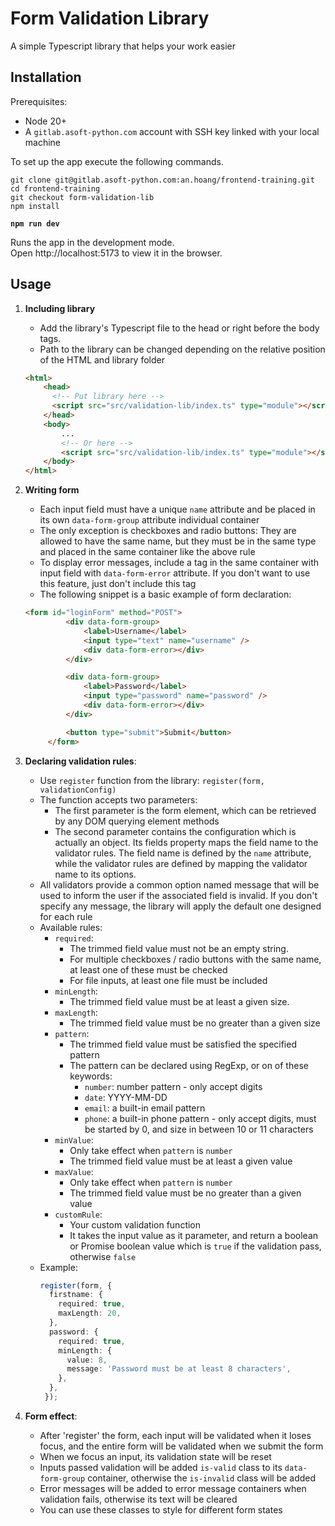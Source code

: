 # Form Validation Library

A simple Typescript library that helps your work easier 

## Installation

Prerequisites:
- Node 20+
- A `gitlab.asoft-python.com` account with SSH key linked with your local machine

To set up the app execute the following commands.

```
git clone git@gitlab.asoft-python.com:an.hoang/frontend-training.git
cd frontend-training
git checkout form-validation-lib
npm install
```


**`npm run dev`**

Runs the app in the development mode.  
Open http://localhost:5173 to view it in the browser.

## Usage
1. **Including library**
    - Add the library's Typescript file to the head or right before the body tags.
    - Path to the library can be changed depending on the relative position of the HTML and library folder

    ```html
    <html>
        <head>
          <!-- Put library here -->
          <script src="src/validation-lib/index.ts" type="module"></script>
        </head>
        <body>
            ...
            <!-- Or here -->
            <script src="src/validation-lib/index.ts" type="module"></script>
        </body>
    </html>
    ```
2. **Writing form**
   - Each input field must have a unique `name` attribute and be placed in its own `data-form-group` attribute individual container
   - The only exception is checkboxes and radio buttons: They are allowed to have the same name, but they must be in the same type and placed in the same container like the above rule
   - To display error messages, include a tag in the same container with input field with `data-form-error` attribute. If you don't want to use this feature, just don't include this tag
   - The following snippet is a basic example of form declaration:
   ```html
   <form id="loginForm" method="POST">
            <div data-form-group>
                <label>Username</label>
                <input type="text" name="username" />
                <div data-form-error></div>
            </div>

            <div data-form-group>
                <label>Password</label>
                <input type="password" name="password" />
                <div data-form-error></div>
            </div>

            <button type="submit">Submit</button>
        </form>
   ```
3. **Declaring validation rules**:
   - Use `register` function from the library: `register(form, validationConfig)` 
   - The function accepts two parameters:
     - The first parameter is the form element, which can be retrieved by any DOM querying element methods 
     - The second parameter contains the configuration which is actually an object. Its fields property maps the field name to the validator rules. The field name is defined by the `name` attribute, while the validator rules are defined by mapping the validator name to its options.
   - All validators provide a common option named message that will be used to inform the user if the associated field is invalid. If you don't specify any message, the library will apply the default one designed for each rule
   - Available rules:
     - `required`:
       - The trimmed field value must not be an empty string.
       - For multiple checkboxes / radio buttons with the same name, at least one of these must be checked
       - For file inputs, at least one file must be included
     - `minLength`:
       - The trimmed field value must be at least a given size.
     - `maxLength`:
       - The trimmed field value must be no greater than a given size
     - `pattern`:
       - The trimmed field value must be satisfied the specified pattern
       - The pattern can be declared using RegExp, or on of these keywords:
         - `number`: number pattern - only accept digits
         - `date`: YYYY-MM-DD 
         - `email`: a built-in email pattern
         - `phone`: a built-in phone pattern - only accept digits, must be started by 0, and size in between 10 or 11 characters
     - `minValue`:
       - Only take effect when `pattern` is `number`
       - The trimmed field value must be at least a given value
     - `maxValue`:
       - Only take effect when `pattern` is `number`
       - The trimmed field value must be no greater than a given value
     - `customRule`:
       - Your custom validation function
       - It takes the input value as it parameter, and return a boolean or Promise boolean value which is `true` if the validation pass, otherwise `false` 
   - Example:
     ```typescript
     register(form, {
       firstname: {
         required: true,
         maxLength: 20,
       },
       password: {
         required: true,
         minLength: {
           value: 8,
           message: 'Password must be at least 8 characters',
         },
       },
      });
     ```
4. **Form effect**:
   - After 'register' the form, each input will be validated when it loses focus, and the entire form will be validated when we submit the form
   - When we focus an input, its validation state will be reset
   - Inputs passed validation will be added `is-valid` class to its `data-form-group` container, otherwise the `is-invalid` class will be added
   - Error messages will be added to error message containers when validation fails, otherwise its text will be cleared
   - You can use these classes to style for different form states